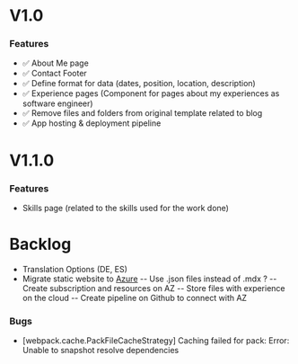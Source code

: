 # V1.0

### Features

- ✅ About Me page
- ✅ Contact Footer
- ✅ Define format for data (dates, position, location, description)
- ✅ Experience pages (Component for pages about my experiences as software engineer)
- ✅ Remove files and folders from original template related to blog
- ✅ App hosting & deployment pipeline

# V1.1.0

### Features

- Skills page (related to the skills used for the work done)

# Backlog

- Translation Options (DE, ES)
- Migrate static website to [Azure](https://learn.microsoft.com/en-us/azure/storage/blobs/storage-blobs-static-site-github-actions?tabs=openid)
-- Use .json files instead of .mdx ?
-- Create subscription and resources on AZ
-- Store files with experience on the cloud
-- Create pipeline on Github to connect with AZ

### Bugs

- [webpack.cache.PackFileCacheStrategy] Caching failed for pack: Error: Unable to snapshot resolve dependencies